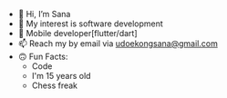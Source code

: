 - 👋 Hi, I’m Sana
- 👀 My interest is software development
- 🌱 Mobile developer[flutter/dart]
- 📫 Reach my by email via udoekongsana@gmail.com
- 🙃 Fun Facts:
  - Code
  - I'm 15 years old
  - Chess freak
 
 


<!---
SanaUdoekong/SanaUdoekong is a ✨ special ✨ repository because its `README.md` (this file) appears on your GitHub profile.
You can click the Preview link to take a look at your changes.
--->
